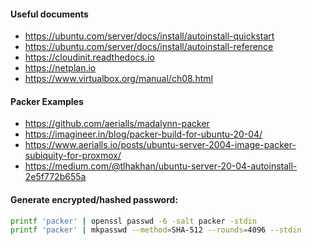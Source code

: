 #### Useful documents

  * https://ubuntu.com/server/docs/install/autoinstall-quickstart
  * https://ubuntu.com/server/docs/install/autoinstall-reference
  * https://cloudinit.readthedocs.io
  * https://netplan.io
  * https://www.virtualbox.org/manual/ch08.html


#### Packer Examples

  * https://github.com/aerialls/madalynn-packer
  * https://imagineer.in/blog/packer-build-for-ubuntu-20-04/
  * https://www.aerialls.io/posts/ubuntu-server-2004-image-packer-subiquity-for-proxmox/
  * https://medium.com/@tlhakhan/ubuntu-server-20-04-autoinstall-2e5f772b655a


#### Generate encrypted/hashed password:

```bash
printf 'packer' | openssl passwd -6 -salt packer -stdin
printf 'packer' | mkpasswd --method=SHA-512 --rounds=4096 --stdin
```

